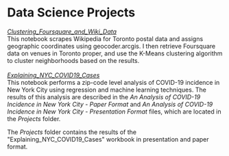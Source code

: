 # Data Science Projects

[*Clustering_Foursquare_and_Wiki_Data*](https://nbviewer.jupyter.org/github/dr-ian-finn/Jupyter-Notebooks/blob/master/Kmeans_Clustering_Foursquare_and_Wiki_Data.ipynb)<br /> 
This notebook scrapes Wikipedia for Toronto postal data and assigns geographic coordinates using geocoder.arcgis. I then retrieve Foursquare data on venues in Toronto proper, and use the K-Means clustering algorithm to cluster neighborhoods based on the results.<br />
<br /> 
[*Explaining_NYC_COVID19_Cases*](https://nbviewer.jupyter.org/github/dr-ian-finn/Jupyter-Notebooks/blob/master/Explaining_NYC_COVID19_Cases.ipynb)<br />
This notebook performs a zip-code level analysis of COVID-19 incidence in New York City using regression and machine learning techniques. The results of this analysis are described in the *An Analysis of COVID-19 Incidence in New York City - Paper Format* and *An Analysis of COVID-19 Incidence in New York City - Presentation Format* files, which are located in the *Projects* folder.

The *Projects* folder contains the results of the "Explaining_NYC_COVID19_Cases" workbook in presentation and paper format.
